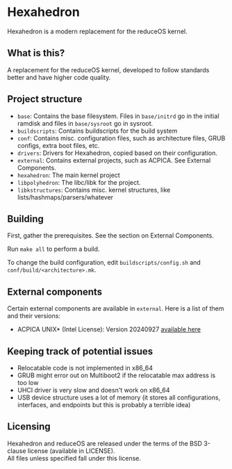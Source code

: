 # Hexahedron
Hexahedron is a modern replacement for the reduceOS kernel.

## What is this?
A replacement for the reduceOS kernel, developed to follow standards better and have higher code quality.

## Project structure
- `base`: Contains the base filesystem. Files in `base/initrd` go in the initial ramdisk and files in `base/sysroot` go in sysroot.
- `buildscripts`: Contains buildscripts for the build system
- `conf`: Contains misc. configuration files, such as architecture files, GRUB configs, extra boot files, etc.
- `drivers`: Drivers for Hexahedron, copied based on their configuration.
- `external`: Contains external projects, such as ACPICA. See External Components.
- `hexahedron`: The main kernel project
- `libpolyhedron`: The libc/libk for the project.
- `libkstructures`: Contains misc. kernel structures, like lists/hashmaps/parsers/whatever

## Building
First, gather the prerequisites. See the section on External Components.

Run `make all` to perform a build.

To change the build configuration, edit `buildscripts/config.sh` and `conf/build/<architecture>.mk`.

## External components
Certain external components are available in `external`. Here is a list of them and their versions:
- ACPICA UNIX* (Intel License): Version 20240927 [available here](https://www.intel.com/content/www/us/en/developer/topic-technology/open/acpica/download.html)

## Keeping track of potential issues
- Relocatable code is not implemented in x86_64
- GRUB might error out on Multiboot2 if the relocatable max address is too low
- UHCI driver is very slow and doesn't work on x86_64
- USB device structure uses a lot of memory (it stores all configurations, interfaces, and endpoints but this is probably a terrible idea)

## Licensing

Hexahedron and reduceOS are released under the terms of the BSD 3-clause license (available in LICENSE).\
All files unless specified fall under this license.
